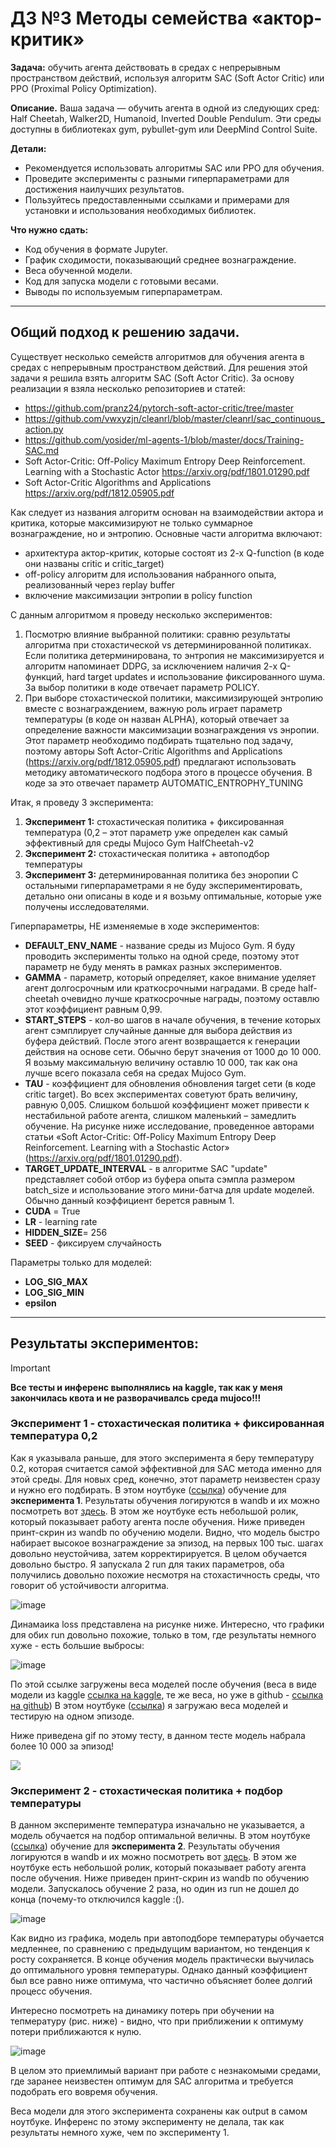 # ДЗ №3 Методы семейства «актор-критик»

**Задача:** обучить агента действовать в средах с непрерывным пространством действий, используя алгоритм SAC (Soft Actor Critic) или PPO (Proximal Policy Optimization).

**Описание.** Ваша задача — обучить агента в одной из следующих сред: Half Cheetah, Walker2D, Humanoid, Inverted Double Pendulum. Эти среды доступны в библиотеках gym, pybullet-gym или DeepMind Control Suite. 

**Детали:**
* Рекомендуется использовать алгоритмы SAC или PPO для обучения.
* Проведите эксперименты с разными гиперпараметрами для достижения наилучших результатов.
* Пользуйтесь предоставленными ссылками и примерами для установки и использования необходимых библиотек.

**Что нужно сдать:**
* Код обучения в формате Jupyter.
* График сходимости, показывающий среднее вознаграждение.
* Веса обученной модели.
* Код для запуска модели с готовыми весами.
* Выводы по используемым гиперпараметрам.

<hr>

## Общий подход к решению задачи.

Существует несколько семейств алгоритмов для обучения агента в средах с непрерывным пространством действий. Для решения этой задачи я решила взять алгоритм SAC (Soft Actor Critic).
За основу реализации я взяла несколько репозиториев и статей:
- https://github.com/pranz24/pytorch-soft-actor-critic/tree/master
- https://github.com/vwxyzjn/cleanrl/blob/master/cleanrl/sac_continuous_action.py
- https://github.com/yosider/ml-agents-1/blob/master/docs/Training-SAC.md 
- Soft Actor-Critic: Off-Policy Maximum Entropy Deep Reinforcement. Learning with a Stochastic Actor https://arxiv.org/pdf/1801.01290.pdf 
- Soft Actor-Critic Algorithms and Applications https://arxiv.org/pdf/1812.05905.pdf 

Как следует из названия алгоритм основан на взаимодействии актора и критика, которые максимизируют не только суммарное вознаграждение, но и энтропию. Основные части алгоритма включают:
- архитектура актор-критик, которые состоят из 2-х Q-function (в коде они названы critic и critic_target)
- off-policy алгоритм для использования набранного опыта, реализованный через replay buffer
- включение максимизации энтропии в policy function

С данным алгоритмом я проведу несколько экспериментов:
1.	Посмотрю влияние выбранной политики: сравню результаты алгоритма при стохастической vs детерминированной политиках. Если политика детерминирована, то энтропия не максимизируется и алгоритм напоминает DDPG, за исключением наличия 2-х Q-функций, hard target updates и использование фиксированного шума. За выбор политики в коде отвечает параметр POLICY.
2.	При выборе стохастической политики, максимизирующей энтропию вместе с вознаграждением, важную роль играет параметр температуры (в коде он назван ALPHA), который отвечает за определение важности максимизации вознаграждения vs энропии. Этот параметр необходимо подбирать тщательно под задачу, поэтому авторы Soft Actor-Critic Algorithms and Applications (https://arxiv.org/pdf/1812.05905.pdf) предлагают использовать методику автоматического подбора этого в процессе обучения. В коде за это отвечает параметр AUTOMATIC_ENTROPHY_TUNING

Итак, я проведу 3 эксперимента:
1.	**Эксперимент 1:** стохастическая политика + фиксированная температура (0,2 – этот параметр уже определен как самый эффективный для среды Mujoco Gym HalfCheetah-v2
2.	**Эксперимент 2:** cтохастическая политика + автоподбор температуры
3.	**Эксперимент 3:** детерминированная политика без эноропии
С остальными гиперпараметрами я не буду экспериментировать, детально они описаны в коде и я возьму оптимальные, которые уже получены исследователями.

Гиперпараметры, НЕ изменяемые в ходе экспериментов:
- **DEFAULT_ENV_NAME** - название среды из Mujoco Gym. Я буду проводить эксперименты только на одной среде, поэтому этот параметр не буду менять в рамках разных экспериментов.
- **GAMMA** - параметр, который определяет, какое внимание уделяет агент долгосрочным или краткосрочными наградами. В среде half-cheetah очевидно лучше краткосрочные награды, поэтому оставлю этот коэффициент равным 0,99.
- **START_STEPS** - кол-во шагов в начале обучения, в течение которых агент сэмплирует случайные данные для выбора действия из буфера действий. После этого агент возвращается к генерации действия на основе сети. Обычно берут значения от 1000 до 10 000. Я возьму максимальную величину оставлю 10 000, так как она лучше всего показала себя на средах Mujoco Gym.
- **TAU** - коэффициент для обновления обновления target сети (в коде critic target). Во всех экспериментах советуют брать величину, равную 0,005. Слишком большой коэффициент может привести к нестабильной работе агента, слишком маленький – замедлить обучение. На рисунке ниже исследование, проведенное авторами статьи «Soft Actor-Critic: Off-Policy Maximum Entropy Deep Reinforcement. Learning with a Stochastic Actor» (https://arxiv.org/pdf/1801.01290.pdf). 
- **TARGET_UPDATE_INTERVAL** - в алгоритме SAC "update" представляет собой отбор из буфера опыта сэмпла размером batch_size и использование этого мини-батча для update моделей. Обычно данный коэффициент берется равным 1. 
- **CUDA** = True
- **LR** - learning rate
- **HIDDEN_SIZE**= 256 
- **SEED** - фиксируем случайность

Параметры только для моделей:
- **LOG_SIG_MAX**
- **LOG_SIG_MIN**
- **epsilon**

<hr>

## Результаты экспериментов:

> [!IMPORTANT]
> **Все тесты и инференс выполнялись на kaggle, так как у меня закончилась квота и не разворачивалсь среда mujoco!!!**

### Эксперимент 1 - стохастическая политика + фиксированная температура 0,2

Как я указывала раньше, для этого эксперимента я беру температуру 0.2, которая считается самой эффективной для SAC метода именно для этой среды. Для новых сред, конечно, этот параметр неизвестен сразу и нужно его подбирать.
В этом ноутбуке ([ссылка](https://www.kaggle.com/code/katyashakhova/exp1-cheetah-sac-train/notebook)) обучение для **эксперимента 1**. Результаты обучения логируются в wandb и их можно посмотреть вот [здесь](https://wandb.ai/shakhova/RL_SAC?nw=nwuserkatya_shakhova). В этом же ноутбуке есть небольшой ролик, который показывает работу агента после обучения. Ниже приведен принт-скрин из wandb по обучению модели. Видно, что модель быстро набирает высокое вознаграждение за эпизод, на первых 100 тыс. шагах довольно неустойчива, затем корректирируется. В целом обучается довольно быстро. Я запускала 2 run для таких параметров, оба получились довольно похожие несмотря на стохастичность среды, что говорит об устойчивости алгоритма.

![image](https://github.com/shakhovak/Study-projects-in-Uni/assets/89096305/9bc9b1ce-f136-4fe5-98a7-d3d904846c31)

Динамаика loss представлена на рисунке ниже. Интересно, что графики для обих run довольно похожие, только в том, где результаты немного хуже - есть большие выбросы:

![image](https://github.com/shakhovak/Study-projects-in-Uni/assets/89096305/b5d5d707-8a2c-4e9a-8929-f4884ac6bb81)


По этой ссылке загружены веса моделей после обучения (веса в виде модели из kaggle [ссылка на kaggle](https://www.kaggle.com/models/katyashakhova/exp1_cheetah_sac), те же веса, но уже в github - [ссылка на github](https://github.com/shakhovak/Study-projects-in-Uni/blob/master/Reinforced_Learning_beginner/HW3/Exp_1/sac_checkpoint_HalfCheetah-v2_v1))
В этом ноутбуке ([ссылка](https://www.kaggle.com/code/katyashakhova/exp1-cheetah-sac-inference)) я загружаю веса моделей и тестирую на одном эпизоде.

Ниже приведена gif по этому тесту, в данном тесте модель набрала более 10 000 за эпизод!

![](https://github.com/shakhovak/Study-projects-in-Uni/blob/master/Reinforced_Learning_beginner/HW3/ex1_sac.gif)

### Эксперимент 2 - стохастическая политика + подбор температуры

В данном эксперименте температура изначально не указывается, а модель обучается на подбор оптимальной величны.
В этом ноутбуке ([ссылка](https://www.kaggle.com/code/katyashakhova/exp2-cheetah-sac-train)) обучение для **эксперимента 2**. Результаты обучения логируются в wandb и их можно посмотреть вот [здесь](https://wandb.ai/shakhova/RL_SAC?nw=nwuserkatya_shakhova). В этом же ноутбуке есть небольшой ролик, который показывает работу агента после обучения. Ниже приведен принт-скрин из wandb по обучению модели. Запускалось обучение 2 раза, но один из run не дошел до конца (почему-то отключился kaggle :(). 

![image](https://github.com/shakhovak/Study-projects-in-Uni/assets/89096305/4bbd2bb1-20ca-49a2-8e5a-ce64fa4194ac)

Как видно из графика, модель при автоподборе температуры обучается медленнее, по сравнению с предыдущим вариантом, но тенденция к росту сохраняется. В конце обучения модель практически выучилась до оптимального уровня температуры. Однако данный коэффициент был все равно ниже оптимума, что частично объясняет более долгий процесс обучения.

Интересно посмотреть на динамику потерь при обучении на тепмературу (рис. ниже) - видно, что при приближении к оптимуму потери приближаются к нулю.

![image](https://github.com/shakhovak/Study-projects-in-Uni/assets/89096305/0e0503a5-67df-418b-b378-76f285a87a10)

В целом это приемлимый вариант при работе с незнакомыми средами, где заранее неизвестен оптимум для SAC алгоритма и требуется подобрать его вовремя обучения.

Веса модели для этого эксперимента сохранены как output в самом ноутбуке. Инференс по этому эксперименту не делала, так как результаты немного хуже, чем по эксперименту 1.

